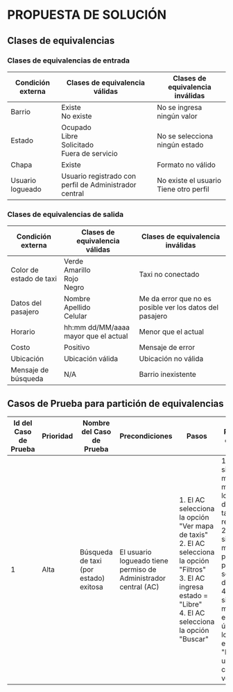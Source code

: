 # PROPUESTA DE SOLUCIÓN

## Clases de equivalencias

### Clases de equivalencias de entrada

|Condición externa|Clases de equivalencia válidas|Clases de equivalencia inválidas|
|-----------------|------------------------------|--------------------------------|
|Barrio           |Existe<br> No existe           |No se ingresa ningún valor      |
|Estado           |Ocupado<br> Libre<br> Solicitado<br> Fuera de servicio|No se selecciona ningún estado            |
|Chapa            |Existe                        |Formato no válido|
|Usuario logueado |Usuario registrado con perfil de Administrador central|No existe el usuario<br> Tiene otro perfil|

### Clases de equivalencias de salida

|Condición externa|Clases de equivalencia válidas|Clases de equivalencia inválidas|
|-----------------|-----------------|--------------------------------|
|Color de estado de taxi|Verde <br> Amarillo<br> Rojo<br> Negro<br>|Taxi no conectado|
|Datos del pasajero|Nombre<br> Apellido<br> Celular<br>|Me da error que no es posible ver los datos del pasajero|
|Horario|hh:mm dd/MM/aaaa mayor que el actual|Menor que el actual|
|Costo|Positivo|Mensaje de error|
|Ubicación|Ubicación válida|Ubicación no válida|
|Mensaje de búsqueda|N/A|Barrio inexistente|

## Casos de Prueba para partición de equivalencias

|Id del Caso de Prueba|Prioridad|Nombre del Caso de Prueba|Precondiciones|Pasos|Resultado esperado|
|---------------------|---------|-------------------------|--------------|-----|------------------|
|1                    |Alta     | Búsqueda de taxi (por estado) exitosa |El usuario logueado tiene permiso de Administrador central (AC)  |1. El AC selecciona la opción "Ver mapa de taxis"<br> 2. El AC  selecciona la opción "Filtros"<br> 3. El AC  ingresa estado = "Libre"<br> 4. El AC  selecciona la opción "Buscar"         |1. El sistema muestra el mapa con los distintos taxis registrados.<br> 2. El sistema muestra la pantalla para selección de filtros.<br> 4. El sistema muestra en el mapa únicamente los taxis en estado "Libre" con un icono de color verde. |
